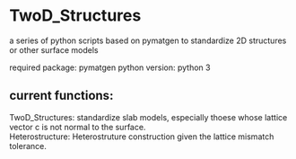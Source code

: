 # TwoD_Structures
a series of python scripts based on pymatgen to standardize 2D structures or other surface models

required package: pymatgen
python version: python 3

## current functions:  
TwoD_Structures: standardize slab models, especially thoese whose lattice vector c is not normal to the surface.  
Heterostructure: Heterostruture construction given  the lattice mismatch tolerance.
